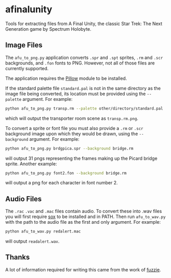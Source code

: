 # afinalunity

Tools for extracting files from A Final Unity, the classic Star Trek: The Next Generation game by Spectrum Holobyte.

## Image Files

The `afu_to_png.py` application converts `.spr` and `.spt` sprites, `.rm` and `.scr` backgrounds, and `.fon` fonts to PNG.
However, not all of those files are currently supported.

The application requires the [Pillow](http://python-pillow.github.io) module to be installed.

If the standard palette file `standard.pal` is not in the same directory as the image
file being converted, its location must be provided using the `--palette` argument.
For example:
```sh
python afu_to_png.py transp.rm --palette other/directory/standard.pal
```
which will output the transporter room scene as `transp.rm.png`.

To convert a sprite or font file you must also provide a `.rm` or `.scr`
background image upon which they would be drawn, using the `--background` argument.
For example:
```sh
python afu_to_png.py brdgpica.spr --background bridge.rm
```
will output 31 pngs representing the frames making up the Picard bridge sprite.
Another example:
```sh
python afu_to_png.py font2.fon --background bridge.rm
```
will output a png for each character in font number 2.


## Audio Files

The `.rac` `.vac` and `.mac` files contain audio.
To convert these into .wav files you will first require [sox](http://sox.sourceforge.net) to be installed
and in PATH.
Then run `afu_to_wav.py` with the path to the audio file as the first and only argument.
For example:
```sh
python afu_to_wav.py redalert.mac
```
will output `readalert.wav`.

## Thanks

A lot of information required for writing this came from
the work of [fuzzie](https://github.com/fuzzie/unity).


